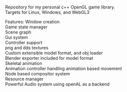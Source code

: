 Repository for my personal c++ OpenGL game library.  
Targets for Linux, Windows, and WebGL3

Features:
	Window creation  
	Game state manager  
	Scene graph  
	Gui system  
	Controller support  
	png and dds textures  
	Custom extensible model format, and obj loader  
	Blender exporter included for model format  
	Skeletal animation  
	Animation controller handling animation based movement  
	Node based compositor system  
	Resource manager  
	Powerful Audio system using openAL as a backend  



	

